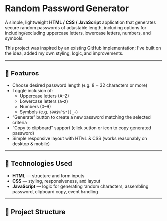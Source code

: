 # Random Password Generator

A simple, lightweight **HTML / CSS / JavaScript** application that generates secure random passwords of adjustable length, including options for including/excluding uppercase letters, lowercase letters, numbers, and symbols.

This project was inspired by an existing GitHub implementation; I've built on the idea, added my own styling, logic, and improvements.

---

## 📌 Features

- Choose desired password length (e.g. 8 ‒ 32 characters or more) 
- Toggle inclusion of:
  - Uppercase letters (A–Z)
  - Lowercase letters (a–z)
  - Numbers (0–9)
  - Symbols (e.g. `!@#$%^&*()_+`)
- “Generate” button to create a new password matching the selected criteria
- “Copy to clipboard” support (click button or icon to copy generated password)
- Simple responsive layout with HTML & CSS (works reasonably on desktop & mobile)

---

## 🧰 Technologies Used

- **HTML** — structure and form inputs  
- **CSS** — styling, responsiveness, and layout  
- **JavaScript** — logic for generating random characters, assembling password, clipboard copy, event handling  

---

## 📂 Project Structure

